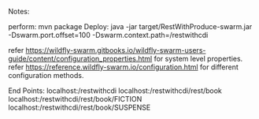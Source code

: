 Notes:

perform: mvn package
Deploy: 
java -jar target/RestWithProduce-swarm.jar -Dswarm.port.offset=100 -Dswarm.context.path=/restwithcdi

refer https://wildfly-swarm.gitbooks.io/wildfly-swarm-users-guide/content/configuration_properties.html for system level properties.
refer https://reference.wildfly-swarm.io/configuration.html for different configuration methods.

End Points: 
localhost:<port>/restwithcdi
localhost:<port>/restwithcdi/rest/book
localhost:<port>/restwithcdi/rest/book/FICTION
localhost:<port>/restwithcdi/rest/book/SUSPENSE